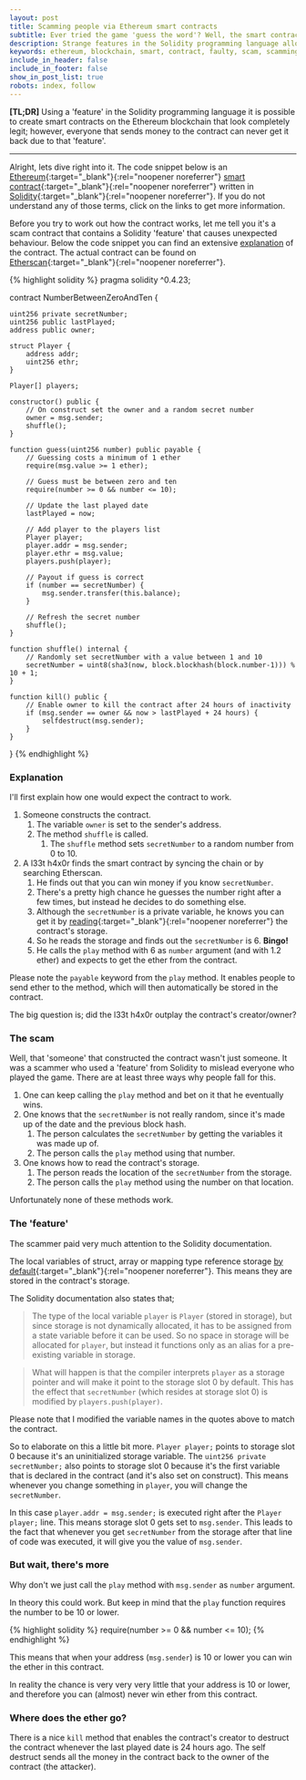 ```yaml
---
layout: post
title: Scamming people via Ethereum smart contracts
subtitle: Ever tried the game 'guess the word'? Well, the smart contract version isn't that fun to play.
description: Strange features in the Solidity programming language allow scammers to create faulty smart contracts (honeypots) on the ethereum blockchain.
keywords: ethereum, blockchain, smart, contract, faulty, scam, scamming, hack, steal, money, guess, the, word, game, honeypot
include_in_header: false
include_in_footer: false
show_in_post_list: true
robots: index, follow
---
```


**[TL;DR]** Using a 'feature' in the Solidity programming language it is possible to create smart contracts on the Ethereum blockchain that look completely legit; however, everyone that sends money to the contract can never get it back due to that 'feature'.

<hr>

Alright, lets dive right into it. The code snippet below is an [Ethereum](https://www.ethereum.org/){:target="_blank"}{:rel="noopener noreferrer"} [smart contract](https://en.wikipedia.org/wiki/Smart_contract){:target="_blank"}{:rel="noopener noreferrer"} written in [Solidity](https://solidity.readthedocs.io/){:target="_blank"}{:rel="noopener noreferrer"}. If you do not understand any of those terms, click on the links to get more information.

Before you try to work out how the contract works, let me tell you it's a scam contract that contains a Solidity 'feature' that causes unexpected behaviour. Below the code snippet you can find an extensive [explanation](#explanation) of the contract. The actual contract can be found on [Etherscan](https://etherscan.io/address/0x9823e4e4f4552cd84720dabbd6fb2c7b67066c6c#code){:target="_blank"}{:rel="noopener noreferrer"}.

{% highlight solidity %}
pragma solidity ^0.4.23;

contract NumberBetweenZeroAndTen {

    uint256 private secretNumber;
    uint256 public lastPlayed;
    address public owner;
    
    struct Player {
        address addr;
        uint256 ethr;
    }
    
    Player[] players;
    
    constructor() public {
        // On construct set the owner and a random secret number
        owner = msg.sender;
        shuffle();
    }
    
    function guess(uint256 number) public payable {
        // Guessing costs a minimum of 1 ether 
        require(msg.value >= 1 ether);
        
        // Guess must be between zero and ten
        require(number >= 0 && number <= 10);
        
        // Update the last played date
        lastPlayed = now;
        
        // Add player to the players list
        Player player;
        player.addr = msg.sender;
        player.ethr = msg.value;
        players.push(player);
        
        // Payout if guess is correct
        if (number == secretNumber) {
            msg.sender.transfer(this.balance);
        }
        
        // Refresh the secret number
        shuffle();
    }
    
    function shuffle() internal {
        // Randomly set secretNumber with a value between 1 and 10
        secretNumber = uint8(sha3(now, block.blockhash(block.number-1))) % 10 + 1;
    }

    function kill() public {
        // Enable owner to kill the contract after 24 hours of inactivity
        if (msg.sender == owner && now > lastPlayed + 24 hours) {
            selfdestruct(msg.sender);
        }
    }
}
{% endhighlight %}

### Explanation

I'll first explain how one would expect the contract to work.

1. Someone constructs the contract.
    1. The variable `owner` is set to the sender's address.
    2. The method `shuffle` is called.
        1. The `shuffle` method sets `secretNumber` to a random number from 0 to 10.
2. A l33t h4x0r finds the smart contract by syncing the chain or by searching Etherscan.
    1. He finds out that you can win money if you know `secretNumber`.
    2. There's a pretty high chance he guesses the number right after a few times, but instead he decides to do something else.
    3. Although the `secretNumber` is a private variable, he knows you can get it by [reading](https://medium.com/aigang-network/how-to-read-ethereum-contract-storage-44252c8af925){:target="_blank"}{:rel="noopener noreferrer"} the contract's storage.
    4. So he reads the storage and finds out the `secretNumber` is 6. **Bingo!**
    5. He calls the `play` method with 6 as `number` argument (and with 1.2 ether) and expects to get the ether from the contract.

Please note the `payable` keyword from the `play` method. It enables people to send ether to the method, which will then automatically be stored in the contract.

The big question is; did the l33t h4x0r outplay the contract's creator/owner?

### The scam

Well, that 'someone' that constructed the contract wasn't just someone. It was a scammer who used a 'feature' from Solidity to mislead everyone who played the game. There are at least three ways why people fall for this.

1. One can keep calling the `play` method and bet on it that he eventually wins.
2. One knows that the `secretNumber` is not really random, since it's made up of the date and the previous block hash.
    1. The person calculates the `secretNumber` by getting the variables it was made up of.
    2. The person calls the `play` method using that number.
3. One knows how to read the contract's storage.
    1. The person reads the location of the `secretNumber` from the storage.
    2. The person calls the `play` method using the number on that location.

Unfortunately none of these methods work.

### The 'feature'

The scammer paid very much attention to the Solidity documentation.

The local variables of struct, array or mapping type reference storage [by default](https://solidity.readthedocs.io/en/latest/frequently-asked-questions.html#what-is-the-memory-keyword-what-does-it-do){:target="_blank"}{:rel="noopener noreferrer"}. This means they are stored in the contract's storage.

The Solidity documentation also states that;

>  The type of the local variable `player` is `Player` (stored in storage), but since storage is not dynamically allocated, it has to be assigned from a state variable before it can be used. So no space in storage will be allocated for `player`, but instead it functions only as an alias for a pre-existing variable in storage.

> What will happen is that the compiler interprets `player` as a storage pointer and will make it point to the storage slot 0 by default. This has the effect that `secretNumber` (which resides at storage slot 0) is modified by `players.push(player)`.

Please note that I modified the variable names in the quotes above to match the contract.

So to elaborate on this a little bit more. `Player player;` points to storage slot 0 because it's an uninitialized storage variable. The `uint256 private secretNumber;` also points to storage slot 0 because it's the first variable that is declared in the contract (and it's also set on construct). This means whenever you change something in `player`, you will change the `secretNumber`.

In this case `player.addr = msg.sender;` is executed right after the `Player player;` line. This means storage slot 0 gets set to `msg.sender`. This leads to the fact that whenever you get `secretNumber` from the storage after that line of code was executed, it will give you the value of `msg.sender`.

### But wait, there's more

Why don't we just call the `play` method with `msg.sender` as `number` argument.

In theory this could work. But keep in mind that the `play` function requires the number to be 10 or lower.

{% highlight solidity %}
require(number >= 0 && number <= 10);
{% endhighlight %}

This means that when your address (`msg.sender`) is 10 or lower you can win the ether in this contract.

In reality the chance is very very very little that your address is 10 or lower, and therefore you can (almost) never win ether from this contract.

### Where does the ether go?

There is a nice `kill` method that enables the contract's creator to destruct the contract whenever the last played date is 24 hours ago. The self destruct sends all the money in the contract back to the owner of the contract (the attacker).